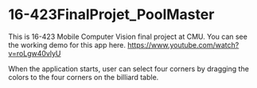 # 16-423FinalProjet_PoolMaster

This is 16-423 Mobile Computer Vision final project at CMU.
You can see the working demo for this app here.
https://www.youtube.com/watch?v=roLgw40vlyU

When the application starts, user can select four corners by dragging the colors to the four corners on the billiard table.
